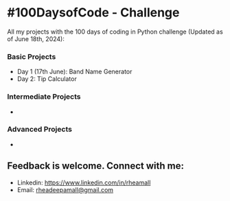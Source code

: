 # #100DaysofCode - Challenge
All my projects with the 100 days of coding in Python challenge (Updated as of June 18th, 2024):
### Basic Projects
  - Day 1 (17th June): Band Name Generator
  - Day 2: Tip Calculator

### Intermediate Projects
  -

### Advanced Projects
  -

## Feedback is welcome. Connect with me:
- Linkedin: https://www.linkedin.com/in/rheamall
- Email: rheadeepamall@gmail.com
